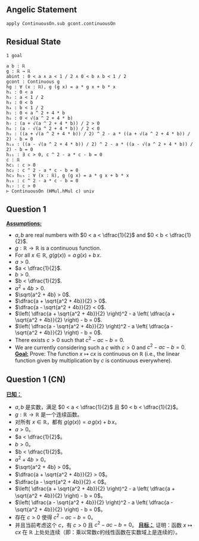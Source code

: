 ## Angelic Statement
```Lean
apply ContinuousOn.sub gcont.continuousOn
```
## Residual State
```Lean
1 goal

a b : ℝ
g : ℝ → ℝ
abint : 0 < a ∧ a < 1 / 2 ∧ 0 < b ∧ b < 1 / 2
gcont : Continuous g
hg : ∀ (x : ℝ), g (g x) = a * g x + b * x
h₁ : 0 < a
h₂ : a < 1 / 2
h₃ : 0 < b
h₄ : b < 1 / 2
h₅ : 0 < a ^ 2 + 4 * b
h₆ : 0 < √(a ^ 2 + 4 * b)
h₇ : (a + √(a ^ 2 + 4 * b)) / 2 > 0
h₈ : (a - √(a ^ 2 + 4 * b)) / 2 < 0
h₉ : ((a + √(a ^ 2 + 4 * b)) / 2) ^ 2 - a * ((a + √(a ^ 2 + 4 * b)) / 2) - b = 0
h₁₀ : ((a - √(a ^ 2 + 4 * b)) / 2) ^ 2 - a * ((a - √(a ^ 2 + 4 * b)) / 2) - b = 0
h₁₁ : ∃ c > 0, c ^ 2 - a * c - b = 0
c : ℝ
hc₁ : c > 0
hc₂ : c ^ 2 - a * c - b = 0
hc₃ h₁₅ : ∀ (x : ℝ), g (g x) = a * g x + b * x
h₁₆ : c ^ 2 - a * c - b = 0
h₁₇ : c > 0
⊢ ContinuousOn (HMul.hMul c) univ
```
## Question 1
<strong><u>Assumptions:</u></strong>
- $a, b$ are real numbers with $0 < a < \dfrac{1}{2}$ and $0 < b < \dfrac{1}{2}$.
- $g : \mathbb{R} \to \mathbb{R}$ is a continuous function.
- For all $x \in \mathbb{R}$, $g(g(x)) = a\, g(x) + b\, x$.
- $a > 0$.
- $a < \dfrac{1}{2}$.
- $b > 0$.
- $b < \dfrac{1}{2}$.
- $a^2 + 4b > 0$.
- $\sqrt{a^2 + 4b} > 0$.
- $\dfrac{a + \sqrt{a^2 + 4b}}{2} > 0$.
- $\dfrac{a - \sqrt{a^2 + 4b}}{2} < 0$.
- $\left( \dfrac{a + \sqrt{a^2 + 4b}}{2} \right)^2 - a \left( \dfrac{a + \sqrt{a^2 + 4b}}{2} \right) - b = 0$.
- $\left( \dfrac{a - \sqrt{a^2 + 4b}}{2} \right)^2 - a \left( \dfrac{a - \sqrt{a^2 + 4b}}{2} \right) - b = 0$.
- There exists $c > 0$ such that $c^2 - a c - b = 0$.
- We are currently considering such a $c$ with $c > 0$ and $c^2 - a c - b = 0$.
<strong><u>Goal:</u></strong>
Prove: The function $x \mapsto c x$ is continuous on $\mathbb{R}$ (i.e., the linear function given by multiplication by $c$ is continuous everywhere).
## Question 1 (CN)
<strong><u>已知：</u></strong>
- $a, b$ 是实数，满足 $0 < a < \dfrac{1}{2}$ 且 $0 < b < \dfrac{1}{2}$。
- $g : \mathbb{R} \to \mathbb{R}$ 是一个连续函数。
- 对所有 $x \in \mathbb{R}$，都有 $g(g(x)) = a\, g(x) + b\, x$。
- $a > 0$。
- $a < \dfrac{1}{2}$。
- $b > 0$。
- $b < \dfrac{1}{2}$。
- $a^2 + 4b > 0$。
- $\sqrt{a^2 + 4b} > 0$。
- $\dfrac{a + \sqrt{a^2 + 4b}}{2} > 0$。
- $\dfrac{a - \sqrt{a^2 + 4b}}{2} < 0$。
- $\left( \dfrac{a + \sqrt{a^2 + 4b}}{2} \right)^2 - a \left( \dfrac{a + \sqrt{a^2 + 4b}}{2} \right) - b = 0$。
- $\left( \dfrac{a - \sqrt{a^2 + 4b}}{2} \right)^2 - a \left( \dfrac{a - \sqrt{a^2 + 4b}}{2} \right) - b = 0$。
- 存在 $c > 0$ 使得 $c^2 - a c - b = 0$。
- 并且当前考虑这个 $c$，有 $c > 0$ 且 $c^2 - a c - b = 0$。
<strong><u>目标：</u></strong>
证明：函数 $x \mapsto c x$ 在 $\mathbb{R}$ 上处处连续（即：乘以常数$c$的线性函数在实数域上是连续的）。